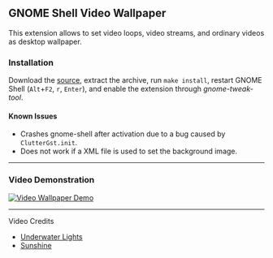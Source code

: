 ## GNOME Shell Video Wallpaper

This extension allows to set video loops, video streams, and ordinary videos as desktop wallpaper.

### Installation

Download the [source](https://github.com/chrisss404/gnome-shell-ext-VideoWallpaper/archive/master.zip), extract the archive, run `make install`, restart GNOME Shell (`Alt`+`F2`, `r`, `Enter`), and enable the extension through *gnome-tweak-tool*.

#### Known Issues

- Crashes gnome-shell after activation due to a bug caused by `ClutterGst.init`.
- Does not work if a XML file is used to set the background image.

----

### Video Demonstration

[![Video Wallpaper Demo](http://img.youtube.com/vi/hkYamkn33uU/0.jpg)](http://www.youtube.com/watch?v=hkYamkn33uU)

----

Video Credits

- [Underwater Lights](http://www.movietools.info/video-background-loops/misc-loops/item/loop-221-underwater-lights.html)
- [Sunshine](https://archive.org/details/SunshineroyaltyFreeLoopingBackground)
